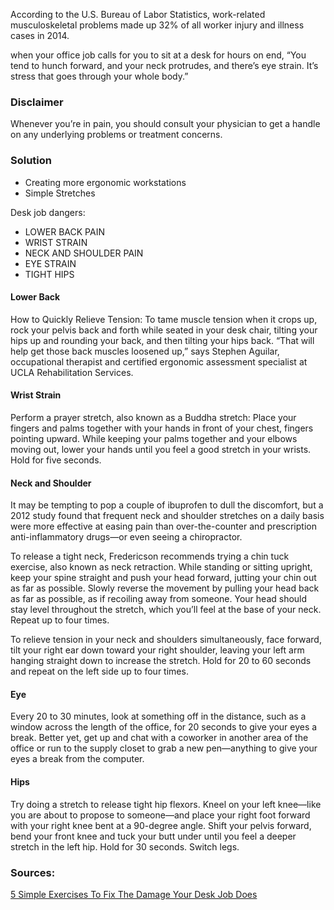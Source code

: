 According to the U.S. Bureau of Labor Statistics, work-related musculoskeletal problems made up 32% of all worker injury and illness cases in 2014.

when your office job calls for you to sit at a desk for hours on end, “You tend to hunch forward, and your neck protrudes, and there’s eye strain. It’s stress that goes through your whole body.”

### Disclaimer
Whenever you’re in pain, you should consult your physician to get a handle on any underlying problems or treatment concerns.

### Solution
- Creating more ergonomic workstations
- Simple Stretches

Desk job dangers:
- LOWER BACK PAIN
- WRIST STRAIN
- NECK AND SHOULDER PAIN
- EYE STRAIN
- TIGHT HIPS

#### Lower Back
How to Quickly Relieve Tension: To tame muscle tension when it crops up, rock your pelvis back and forth while seated in your desk chair, tilting your hips up and rounding your back, and then tilting your hips back. “That will help get those back muscles loosened up,” says Stephen Aguilar, occupational therapist and certified ergonomic assessment specialist at UCLA Rehabilitation Services.

#### Wrist Strain
Perform a prayer stretch, also known as a Buddha stretch: Place your fingers and palms together with your hands in front of your chest, fingers pointing upward. While keeping your palms together and your elbows moving out, lower your hands until you feel a good stretch in your wrists. Hold for five seconds.

#### Neck and Shoulder
It may be tempting to pop a couple of ibuprofen to dull the discomfort, but a 2012 study found that frequent neck and shoulder stretches on a daily basis were more effective at easing pain than over-the-counter and prescription anti-inflammatory drugs—or even seeing a chiropractor.

To release a tight neck, Fredericson recommends trying a chin tuck exercise, also known as neck retraction. While standing or sitting upright, keep your spine straight and push your head forward, jutting your chin out as far as possible. Slowly reverse the movement by pulling your head back as far as possible, as if recoiling away from someone. Your head should stay level throughout the stretch, which you’ll feel at the base of your neck. Repeat up to four times.

To relieve tension in your neck and shoulders simultaneously, face forward, tilt your right ear down toward your right shoulder, leaving your left arm hanging straight down to increase the stretch. Hold for 20 to 60 seconds and repeat on the left side up to four times.

#### Eye
Every 20 to 30 minutes, look at something off in the distance, such as a window across the length of the office, for 20 seconds to give your eyes a break. Better yet, get up and chat with a coworker in another area of the office or run to the supply closet to grab a new pen—anything to give your eyes a break from the computer.

#### Hips
Try doing a stretch to release tight hip flexors. Kneel on your left knee—like you are about to propose to someone—and place your right foot forward with your right knee bent at a 90-degree angle. Shift your pelvis forward, bend your front knee and tuck your butt under until you feel a deeper stretch in the left hip. Hold for 30 seconds. Switch legs.

### Sources:

[5 Simple Exercises To Fix The Damage Your Desk Job Does](https://www.fastcompany.com/3055658/5-simple-exercises-to-fix-the-damage-your-desk-job-does)
